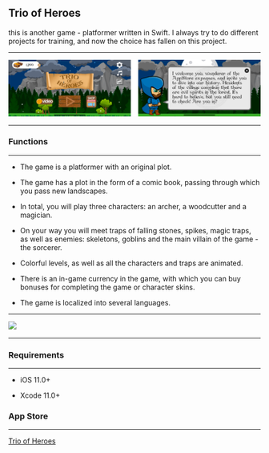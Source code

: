 ## Trio of Heroes

this is another game - platformer written in Swift. I always try to do different projects for training, and now the choice has fallen on this project.

____

![](https://github.com/PavelLyutikov/TrioOfHeroes/blob/master/screenshot/Group2.png?raw=true)
____

### Functions

____

- The game is a platformer with an original plot.

- The game has a plot in the form of a comic book, passing through which you pass new landscapes.

- In total, you will play three characters: an archer, a woodcutter and a magician.

- On your way you will meet traps of falling stones, spikes, magic traps, as well as enemies: skeletons, goblins and the main villain of the game - the sorcerer.

- Colorful levels, as well as all the characters and traps are animated.

- There is an in-game currency in the game, with which you can buy bonuses for completing the game or character skins.

- The game is localized into several languages.

____

![](https://github.com/PavelLyutikov/TrioOfHeroes/blob/master/screenshot/Group.png?raw=true)
____

### Requirements

____

- iOS 11.0+

- Xcode 11.0+

### App Store

____

[Trio of Heroes](https://apps.apple.com/us/app/trio-of-heroes/id1537240389)
